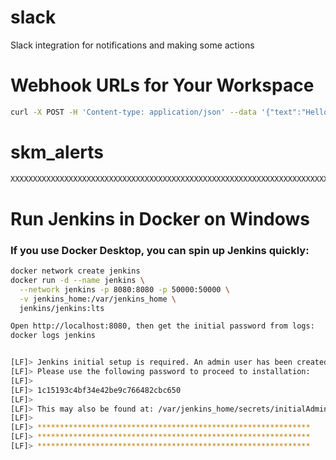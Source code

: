 # slack
Slack integration for notifications and making some actions

# Webhook URLs for Your Workspace
```bash
curl -X POST -H 'Content-type: application/json' --data '{"text":"Hello, World!"}' XXXXXXXXXXXXXXXXXXXXXXXXXXXXXXXXXXXXXXXXXXXXXXXXXXXXXXXXXXXXXXXXXXXXXXXXXXXX
```
# skm_alerts
```bash
XXXXXXXXXXXXXXXXXXXXXXXXXXXXXXXXXXXXXXXXXXXXXXXXXXXXXXXXXXXXXXXXXXXXXXXXXXXXXXXXXXXXXXX
```



# Run Jenkins in Docker on Windows
### If you use Docker Desktop, you can spin up Jenkins quickly:

```bash
docker network create jenkins
docker run -d --name jenkins \
  --network jenkins -p 8080:8080 -p 50000:50000 \
  -v jenkins_home:/var/jenkins_home \
  jenkins/jenkins:lts
```

```bash
Open http://localhost:8080, then get the initial password from logs:
docker logs jenkins


[LF]> Jenkins initial setup is required. An admin user has been created and a password generated.
[LF]> Please use the following password to proceed to installation:
[LF]>
[LF]> 1c15193c4bf34e42be9c766482cbc650
[LF]>
[LF]> This may also be found at: /var/jenkins_home/secrets/initialAdminPassword
[LF]>
[LF]> *************************************************************
[LF]> *************************************************************
[LF]> *************************************************************

```


